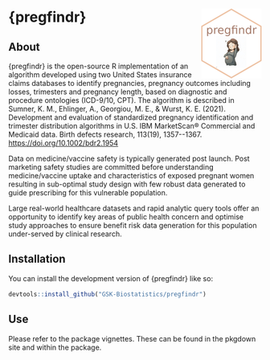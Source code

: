 # {pregfindr} <img src="man/figures/logo.png" align="right" height="139"/>

## About

{pregfindr} is the open-source R implementation of an algorithm developed using two United States insurance claims databases to identify pregnancies, pregnancy outcomes including losses, trimesters and pregnancy length, based on diagnostic and procedure ontologies (ICD-9/10, CPT). The algorithm is described in Sumner, K. M., Ehlinger, A., Georgiou, M. E., & Wurst, K. E. (2021). Development and evaluation of standardized pregnancy identification and trimester distribution algorithms in U.S. IBM MarketScan® Commercial and Medicaid data. Birth defects research, 113(19), 1357--1367. <https://doi.org/10.1002/bdr2.1954>

Data on medicine/vaccine safety is typically generated post launch. Post marketing safety studies are committed before understanding medicine/vaccine uptake and characteristics of exposed pregnant women resulting in sub-optimal study design with few robust data generated to guide prescribing for this vulnerable population.

Large real-world healthcare datasets and rapid analytic query tools offer an opportunity to identify key areas of public health concern and optimise study approaches to ensure benefit risk data generation for this population under-served by clinical research.

## Installation

You can install the development version of {pregfindr} like so:

``` r
devtools::install_github("GSK-Biostatistics/pregfindr")
```

## Use

Please refer to the package vignettes. These can be found in the pkgdown site and within the package.
